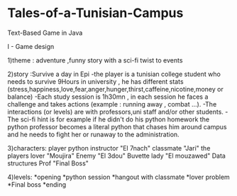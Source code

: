 # Tales-of-a-Tunisian-Campus
Text-Based Game in Java

I - Game design

1)theme : adventure ,funny story with a sci-fi twist to events

2)story :Survive a day in Epi
-the player is a tunisian college student who needs to survive 9Hours in university , he has different stats (stress,happiness,love,fear,anger,hunger,thirst,caffeine,nicotine,money or balance)
-Each study session is 1h30mn , in each session he faces a challenge and takes actions (example : running away , combat ...).
-The interactions (or levels) are with professors,uni staff and/or other students.
-The sci-fi hint is for example if he didn't do his python homework the python professor becomes a literal python that chases him around campus and he needs to fight her or runaway to the administration.

3)characters:
player
python instructor "El 7nach"
classmate "Jari"
the players lover "Moujira"
Enemy "El 3dou"
Buvette lady "El mouzawed"
Data structures Prof "Final Boss"

4)levels:
*opening
*python session 
*hangout with classmate
*lover problem
*Final boss
*ending
